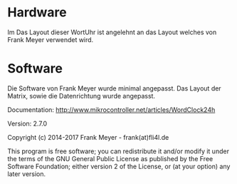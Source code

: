 # Hardware
Im
Das Layout dieser WortUhr ist angelehnt an das Layout welches von Frank Meyer verwendet wird.

# Software
Die Software von Frank Meyer wurde minimal angepasst. Das Layout der Matrix, sowie die Datenrichtung wurde angepasst.

Documentation: http://www.mikrocontroller.net/articles/WordClock24h

Version: 2.7.0

Copyright (c) 2014-2017 Frank Meyer - frank(at)fli4l.de

This program is free software; you can redistribute it and/or modify
it under the terms of the GNU General Public License as published by
the Free Software Foundation; either version 2 of the License, or
(at your option) any later version.
